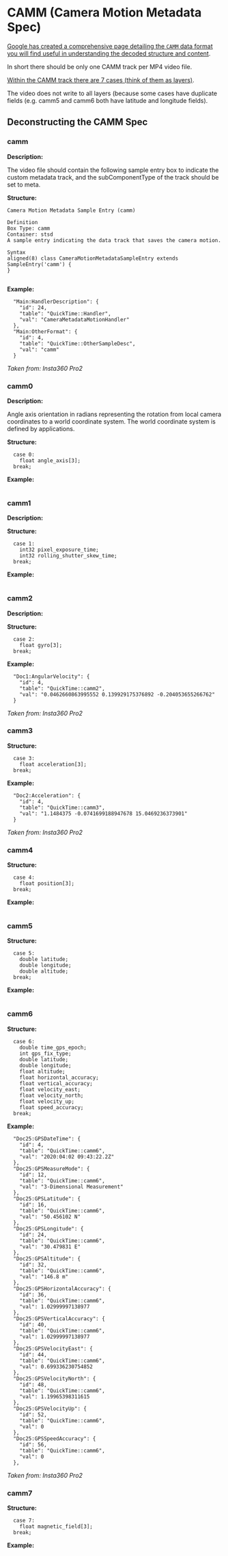 # CAMM (Camera Motion Metadata Spec)

[Google has created a comprehensive page detailing the `CAMM` data format you will find useful in understanding the decoded structure and content](https://developers.google.com/streetview/publish/camm-spec#data-format).

In short there should be only one CAMM track per MP4 video file.

[Within the CAMM track there are 7 cases (think of them as layers)](https://developers.google.com/streetview/publish/camm-spec#data-format).

The video does not write to all layers (because some cases have duplicate fields (e.g. camm5 and camm6 both have latitude and longitude fields).

## Deconstructing the CAMM Spec

### camm

**Description:**

The video file should contain the following sample entry box to indicate the custom metadata track, and the subComponentType of the track should be set to meta.

**Structure:**

```
Camera Motion Metadata Sample Entry (camm)

Definition
Box Type: camm
Container: stsd
A sample entry indicating the data track that saves the camera motion.

Syntax
aligned(8) class CameraMotionMetadataSampleEntry extends SampleEntry('camm') {
}
  
```
**Example:**

```
  "Main:HandlerDescription": {
    "id": 24,
    "table": "QuickTime::Handler",
    "val": "CameraMetadataMotionHandler"
  },
  "Main:OtherFormat": {
    "id": 4,
    "table": "QuickTime::OtherSampleDesc",
    "val": "camm"
  }
```

_Taken from: Insta360 Pro2_

### camm0

**Description:**

Angle axis orientation in radians representing the rotation from local camera coordinates to a world coordinate system. The world coordinate system is defined by applications.

**Structure:**

```
  case 0:
    float angle_axis[3];
  break;
```

**Example:**

```

```

### camm1

**Description:**



**Structure:**

```
  case 1:
    int32 pixel_exposure_time;
    int32 rolling_shutter_skew_time;
  break;
```

**Example:**

```

```

### camm2

**Description:**

**Structure:**

```
  case 2:
    float gyro[3];
  break;
```

**Example:**

```
  "Doc1:AngularVelocity": {
    "id": 4,
    "table": "QuickTime::camm2",
    "val": "0.0462660863995552 0.139929175376892 -0.204053655266762"
  }
```

_Taken from: Insta360 Pro2_

### camm3

**Structure:**

```
  case 3:
    float acceleration[3];
  break;
```

**Example:**

```
  "Doc2:Acceleration": {
    "id": 4,
    "table": "QuickTime::camm3",
    "val": "1.1484375 -0.0741699188947678 15.0469236373901"
  }
```

_Taken from: Insta360 Pro2_

### camm4

**Structure:**

```
  case 4:
    float position[3];
  break;
```

**Example:**

```

```

### camm5

**Structure:**

```
  case 5:
    double latitude;
    double longitude;
    double altitude;
  break;
```

**Example:**

```

```

### camm6

**Structure:**

```
  case 6:
    double time_gps_epoch;
    int gps_fix_type;
    double latitude;
    double longitude;
    float altitude;
    float horizontal_accuracy;
    float vertical_accuracy;
    float velocity_east;
    float velocity_north;
    float velocity_up;
    float speed_accuracy;
  break;
```

**Example:**

```
  "Doc25:GPSDateTime": {
    "id": 4,
    "table": "QuickTime::camm6",
    "val": "2020:04:02 09:43:22.2Z"
  },
  "Doc25:GPSMeasureMode": {
    "id": 12,
    "table": "QuickTime::camm6",
    "val": "3-Dimensional Measurement"
  },
  "Doc25:GPSLatitude": {
    "id": 16,
    "table": "QuickTime::camm6",
    "val": "50.456102 N"
  },
  "Doc25:GPSLongitude": {
    "id": 24,
    "table": "QuickTime::camm6",
    "val": "30.479831 E"
  },
  "Doc25:GPSAltitude": {
    "id": 32,
    "table": "QuickTime::camm6",
    "val": "146.8 m"
  },
  "Doc25:GPSHorizontalAccuracy": {
    "id": 36,
    "table": "QuickTime::camm6",
    "val": 1.02999997138977
  },
  "Doc25:GPSVerticalAccuracy": {
    "id": 40,
    "table": "QuickTime::camm6",
    "val": 1.02999997138977
  },
  "Doc25:GPSVelocityEast": {
    "id": 44,
    "table": "QuickTime::camm6",
    "val": 0.699336230754852
  },
  "Doc25:GPSVelocityNorth": {
    "id": 48,
    "table": "QuickTime::camm6",
    "val": 1.19965398311615
  },
  "Doc25:GPSVelocityUp": {
    "id": 52,
    "table": "QuickTime::camm6",
    "val": 0
  },
  "Doc25:GPSSpeedAccuracy": {
    "id": 56,
    "table": "QuickTime::camm6",
    "val": 0
  },
```

_Taken from: Insta360 Pro2_

### camm7

**Structure:**

```
  case 7:
    float magnetic_field[3];
  break;
```

**Example:**

```

```